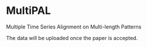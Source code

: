 # MultiPAL

Multiple Time Series Alignment on Multi-length Patterns

The data will be uploaded once the paper is accepted.
